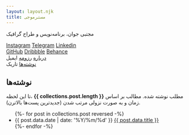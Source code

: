 ```yaml
---
layout: layout.njk
title: مسترموجی
---
```


<div class="intro">
  <p>
    مجتبی جوان، برنامه‌نویس و طراح گرافیک
    </p>
    <nav>
      <a href="https://instagram.com/mrmowji" target="_blank" rel="nofollow">Instagram</a>
      <a href="https://t.me/mrmowji" target="_blank" rel="nofollow">Telegram</a>
      <a href="https://linkedin.com/in/mrmowji" target="_blank" rel="nofollow">Linkedin</a>
      <br>
      <a href="https://github.com/mrmowji" target="_blank" rel="nofollow">GitHub</a>
      <a href="https://dribbble.com/mrmowji" target="_blank" rel="nofollow">Dribbble</a>
      <a href="https://behance.net/mrmowji" target="_blank" rel="nofollow">Behance</a>
      <br>
      <a href="/about">درباره</a>
      <a href="/cv">رزومه</a>
      <a class="js-copy" data-value="javan.mojtaba@gmail.com">ایمیل</a>
      <br>
      <a href="#posts">نوشته‌ها</a>
      <a id="toggle-theme-button">تاریک</a>
  </nav>
</div>

  <h2 id="posts">نوشته‌ها</h2>
  <p>
    تا این لحظه،
    <strong>{{ collections.post.length }}</strong>
    مطلب نوشته شده.
    مطالب بر اساس زمان و به صورت نزولی مرتب شدن (جدیدترین پست‌ها بالاترن).
  </p>
  <ul class="list-none compact">
  {%- for post in collections.post reversed -%}
    <li>
      <span>
        <time datetime="{{ post.data.date }}">{{ post.data.date | date: '%Y/%m/%d' }}</time>
      </span>
      <a href="{{ post.url }}">{{ post.data.title }}</a>  
    </li>
  {%- endfor -%}
  </ul>